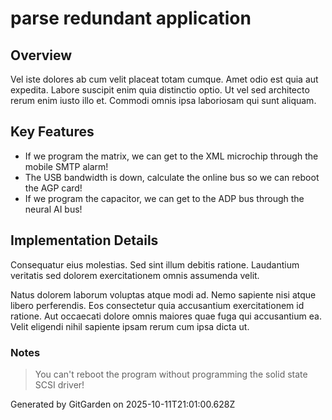 # parse redundant application

## Overview
Vel iste dolores ab cum velit placeat totam cumque. Amet odio est quia aut expedita. Labore suscipit enim quia distinctio optio. Ut vel sed architecto rerum enim iusto illo et. Commodi omnis ipsa laboriosam qui sunt aliquam.

## Key Features
- If we program the matrix, we can get to the XML microchip through the mobile SMTP alarm!
- The USB bandwidth is down, calculate the online bus so we can reboot the AGP card!
- If we program the capacitor, we can get to the ADP bus through the neural AI bus!

## Implementation Details
Consequatur eius molestias. Sed sint illum debitis ratione. Laudantium veritatis sed dolorem exercitationem omnis assumenda velit.
 Natus dolorem laborum voluptas atque modi ad. Nemo sapiente nisi atque libero perferendis. Eos consectetur quia accusantium exercitationem id ratione. Aut occaecati dolore omnis maiores quae fuga qui accusantium ea. Velit eligendi nihil sapiente ipsam rerum cum ipsa dicta ut.

### Notes
> You can't reboot the program without programming the solid state SCSI driver!

Generated by GitGarden on 2025-10-11T21:01:00.628Z